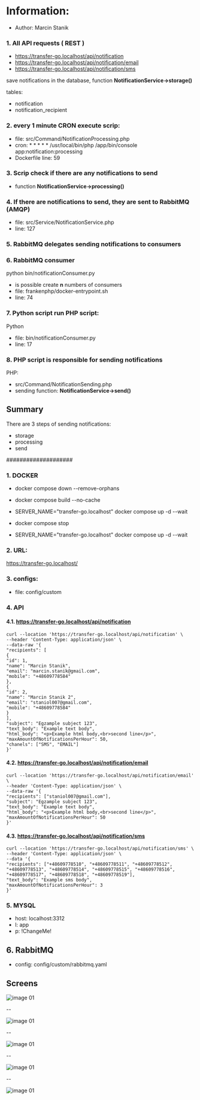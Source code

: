 # Information:

* Author: Marcin Stanik

### 1. All API requests ( REST )
- https://transfer-go.localhost/api/notification
- https://transfer-go.localhost/api/notification/email
- https://transfer-go.localhost/api/notification/sms

save notifications in the database, function **NotificationService->storage()**

tables: 
- notification
- notification_recipient

### 2. every 1 minute CRON execute scrip:
* file: src/Command/NotificationProcessing.php
* cron: * * * * * /usr/local/bin/php /app/bin/console app:notification:processing
* Dockerfile line: 59

### 3. Scrip check if there are any notifications to send

* function **NotificationService->processing()**

### 4. If there are notifications to send, they are sent to RabbitMQ (AMQP)

* file: src/Service/NotificationService.php
* line: 127

### 5. RabbitMQ delegates sending notifications to consumers

### 6. RabbitMQ consumer

python bin/notificationConsumer.py

* is possible create **n** numbers of consumers
* file: frankenphp/docker-entrypoint.sh
* line: 74

### 7. Python script run PHP script: 

Python
* file: bin/notificationConsumer.py
* line: 17

### 8. PHP script is responsible for sending notifications

PHP:
* src/Command/NotificationSending.php
* sending function: **NotificationService->send()**

## Summary

There are 3 steps of sending notifications:
* storage
* processing
* send

####################


### 1. DOCKER

* docker compose down --remove-orphans
* docker compose build --no-cache
* SERVER_NAME="transfer-go.localhost" docker compose up -d --wait


* docker compose stop
* SERVER_NAME="transfer-go.localhost" docker compose up -d --wait

### 2. URL:

https://transfer-go.localhost/

### 3. configs:

- file: config/custom

### 4. API

#### 4.1. https://transfer-go.localhost/api/notification

```
curl --location 'https://transfer-go.localhost/api/notification' \
--header 'Content-Type: application/json' \
--data-raw '{
"recipients": [
{
"id": 1,
"name": "Marcin Stanik",
"email": "marcin.stanik@gmail.com",
"mobile": "+48609778584"
},
{
"id": 2,
"name": "Marcin Stanik 2",
"email": "staniol007@gmail.com",
"mobile": "+48609778584"
}
],
"subject": "Egzample subject 123",
"text_body": "Example text body",
"html_body": "<p>Example html body,<br>second line</p>",
"maxAmountOfNotificationsPerHour": 50,
"chanels": ["SMS", "EMAIL"]
}'
```

#### 4.2. https://transfer-go.localhost/api/notification/email

```
curl --location 'https://transfer-go.localhost/api/notification/email' \
--header 'Content-Type: application/json' \
--data-raw '{
"recipients": ["staniol007@gmail.com"],
"subject": "Egzample subject 123",
"text_body": "Example text body",
"html_body": "<p>Example html body,<br>second line</p>",
"maxAmountOfNotificationsPerHour": 50
}'
```

#### 4.3. https://transfer-go.localhost/api/notification/sms

```
curl --location 'https://transfer-go.localhost/api/notification/sms' \
--header 'Content-Type: application/json' \
--data '{
"recipients": ["+48609778510", "+48609778511", "+48609778512", "+48609778513", "+48609778514", "+48609778515", "+48609778516", "+48609778517", "+48609778518", "+48609778519"],
"text_body": "Example sms body",
"maxAmountOfNotificationsPerHour": 3
}'
```

### 5. MYSQL

* host: localhost:3312
* l: app
* p: !ChangeMe!

## 6. RabbitMQ

* config: config/custom/rabbitmq.yaml

## Screens
![image 01](assets/01.png)

--

![image 01](assets/02.png)

--

![image 01](assets/03.png)

--

![image 01](assets/04.png)

--

![image 01](assets/05.png)
